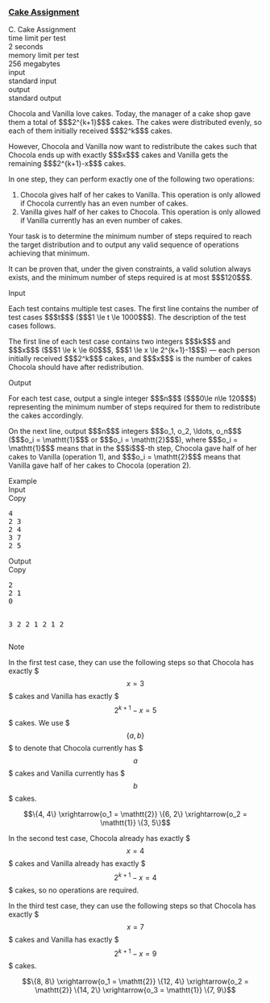 <h3><a href="https://codeforces.com/contest/2139/problem/C" target="_blank" rel="noopener noreferrer">Cake Assignment</a></h3>

<div class="header"><div class="title">C. Cake Assignment</div><div class="time-limit"><div class="property-title">time limit per test</div>2 seconds</div><div class="memory-limit"><div class="property-title">memory limit per test</div>256 megabytes</div><div class="input-file input-standard"><div class="property-title">input</div>standard input</div><div class="output-file output-standard"><div class="property-title">output</div>standard output</div></div><div><p>Chocola and Vanilla love cakes. Today, the manager of a cake shop gave them a total of $$$2^{k+1}$$$ cakes. The cakes were distributed evenly, so each of them initially received $$$2^k$$$ cakes.</p><p>However, Chocola and Vanilla now want to redistribute the cakes such that Chocola ends up with exactly $$$x$$$ cakes and Vanilla gets the remaining $$$2^{k+1}-x$$$ cakes.</p><p>In one step, they can perform exactly one of the following two operations: </p><ol> <li> Chocola gives half of her cakes to Vanilla. This operation is only allowed if Chocola currently has an even number of cakes. </li><li> Vanilla gives half of her cakes to Chocola. This operation is only allowed if Vanilla currently has an even number of cakes. </li></ol><p>Your task is to determine the minimum number of steps required to reach the target distribution and to output any valid sequence of operations achieving that minimum.</p><p>It can be proven that, under the given constraints, a valid solution always exists, and the minimum number of steps required is at most $$$120$$$.</p></div><div class="input-specification"><div class="section-title">Input</div><p>Each test contains multiple test cases. The first line contains the number of test cases $$$t$$$ ($$$1 \le t \le 1000$$$). The description of the test cases follows. </p><p>The first line of each test case contains two integers $$$k$$$ and $$$x$$$ ($$$1 \le k \le 60$$$, $$$1 \le x \le 2^{k+1}-1$$$) — each person initially received $$$2^k$$$ cakes, and $$$x$$$ is the number of cakes Chocola should have after redistribution.</p></div><div class="output-specification"><div class="section-title">Output</div><p>For each test case, output a single integer $$$n$$$ ($$$0\le n\le 120$$$) representing the minimum number of steps required for them to redistribute the cakes accordingly. </p><p>On the next line, output $$$n$$$ integers $$$o_1, o_2, \ldots, o_n$$$ ($$$o_i = \mathtt{1}$$$ or $$$o_i = \mathtt{2}$$$), where $$$o_i = \mathtt{1}$$$ means that in the $$$i$$$-th step, Chocola gave half of her cakes to Vanilla (operation 1), and $$$o_i = \mathtt{2}$$$ means that Vanilla gave half of her cakes to Chocola (operation 2).</p></div><div class="sample-tests"><div class="section-title">Example</div><div class="sample-test"><div class="input"><div class="title">Input<div title="Copy" data-clipboard-target="#id0008681555143672126" id="id0009483552888465163" class="input-output-copier">Copy</div></div><pre id="id0008681555143672126"><div class="test-example-line test-example-line-even test-example-line-0">4</div><div class="test-example-line test-example-line-odd test-example-line-1">2 3</div><div class="test-example-line test-example-line-even test-example-line-2">2 4</div><div class="test-example-line test-example-line-odd test-example-line-3">3 7</div><div class="test-example-line test-example-line-even test-example-line-4">2 5</div></pre></div><div class="output"><div class="title">Output<div title="Copy" data-clipboard-target="#id0006275714860830117" id="id005074752018519969" class="input-output-copier">Copy</div></div><pre id="id0006275714860830117">2
2 1 
0

3
2 2 1 
2
1 2 
</pre></div></div></div><div class="note"><div class="section-title">Note</div><p>In the first test case, they can use the following steps so that Chocola has exactly $$$x = 3$$$ cakes and Vanilla has exactly $$$2 ^ {k + 1} - x = 5$$$ cakes. We use $$$\{a, b\}$$$ to denote that Chocola currently has $$$a$$$ cakes and Vanilla currently has $$$b$$$ cakes.</p><p>$$$$$$\{4, 4\} \xrightarrow{o_1 = \mathtt{2}} \{6, 2\} \xrightarrow{o_2 = \mathtt{1}} \{3, 5\}$$$$$$</p><p>In the second test case, Chocola already has exactly $$$x = 4$$$ cakes and Vanilla already has exactly $$$2 ^ {k + 1} - x = 4$$$ cakes, so no operations are required.</p><p>In the third test case, they can use the following steps so that Chocola has exactly $$$x = 7$$$ cakes and Vanilla has exactly $$$2 ^ {k + 1} - x = 9$$$ cakes.</p><p>$$$$$$\{8, 8\} \xrightarrow{o_1 = \mathtt{2}} \{12, 4\} \xrightarrow{o_2 = \mathtt{2}} \{14, 2\} \xrightarrow{o_3 = \mathtt{1}} \{7, 9\}$$$$$$</p></div>